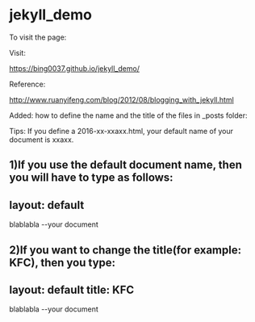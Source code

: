 # jekyll_demo

To visit the page:

Visit:

https://bing0037.github.io/jekyll_demo/

Reference:

http://www.ruanyifeng.com/blog/2012/08/blogging_with_jekyll.html

Added: how to define the name and the title of the files in _posts folder:

Tips: If you define a 2016-xx-xxaxx.html, your default name of your document is xxaxx.

1)If you use the default document name, then you will have to type as follows:
---
layout: default
---
blablabla   --your document

2)If you want to change the title(for example: KFC), then you type:
---
layout: default
title: KFC
---
blablabla   --your document
